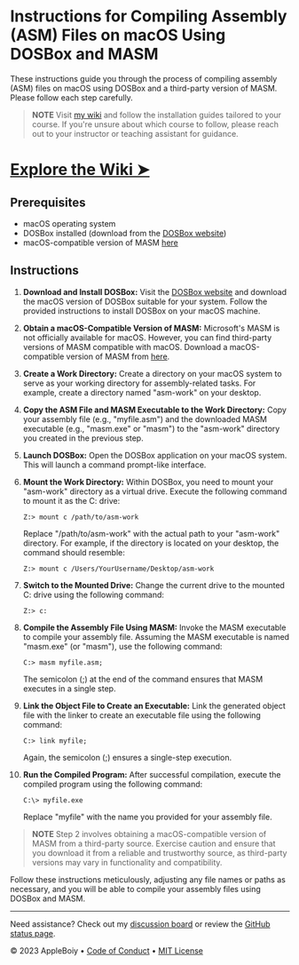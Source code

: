 # Instructions for Compiling Assembly (ASM) Files on macOS Using DOSBox and MASM

These instructions guide you through the process of compiling assembly (ASM) files on macOS using DOSBox and a
third-party version of MASM. Please follow each step carefully.

> **NOTE**
> Visit [my wiki](https://github.com/AppleBoiy/cs-wiki101/wiki) and follow the installation guides tailored to your course. If you're unsure about which course to follow, please reach out to your instructor or teaching assistant for guidance.

# [Explore the Wiki &#10148;](https://github.com/AppleBoiy/cs-wiki101/wiki)

## Prerequisites

- macOS operating system
- DOSBox installed (download from the [DOSBox website](https://www.dosbox.com/download.php))
- macOS-compatible version of MASM [here](https://www2.cs.science.cmu.ac.th/staff/chumphol/204231/MASM.rar)

## Instructions

1. **Download and Install DOSBox:** Visit the [DOSBox website](https://www.dosbox.com/download.php) and download the
   macOS version of DOSBox suitable for your system. Follow the provided instructions to install DOSBox on your macOS
   machine.

2. **Obtain a macOS-Compatible Version of MASM:** Microsoft's MASM is not officially available for macOS. However, you
   can find third-party versions of MASM compatible with macOS. Download a macOS-compatible version of MASM
   from [here](https://www2.cs.science.cmu.ac.th/staff/chumphol/204231/MASM.rar).

3. **Create a Work Directory:** Create a directory on your macOS system to serve as your working directory for
   assembly-related tasks. For example, create a directory named "asm-work" on your desktop.

4. **Copy the ASM File and MASM Executable to the Work Directory:** Copy your assembly file (e.g., "myfile.asm") and the
   downloaded MASM executable (e.g., "masm.exe" or "masm") to the "asm-work" directory you created in the previous step.

5. **Launch DOSBox:** Open the DOSBox application on your macOS system. This will launch a command prompt-like
   interface.

6. **Mount the Work Directory:** Within DOSBox, you need to mount your "asm-work" directory as a virtual drive. Execute
   the following command to mount it as the C: drive:

    ```DOS
   Z:> mount c /path/to/asm-work
   ```

   Replace "/path/to/asm-work" with the actual path to your "asm-work" directory. For example, if the directory is
   located on your desktop, the command should resemble:

    ```DOS
   Z:> mount c /Users/YourUsername/Desktop/asm-work
    ```

7. **Switch to the Mounted Drive:** Change the current drive to the mounted C: drive using the following command:

    ```DOS
   Z:> c:
    ```

8. **Compile the Assembly File Using MASM:** Invoke the MASM executable to compile your assembly file. Assuming the MASM
   executable is named "masm.exe" (or "masm"), use the following command:

    ```DOS
    C:> masm myfile.asm;
    ```

   The semicolon (;) at the end of the command ensures that MASM executes in a single step.

9. **Link the Object File to Create an Executable:** Link the generated object file with the linker to create an
   executable file using the following command:

   ```DOS
   C:> link myfile; 
   ```

   Again, the semicolon (;) ensures a single-step execution.

10. **Run the Compiled Program:** After successful compilation, execute the compiled program using the following
    command:

    ```DOS
    C:\> myfile.exe
    ```

    Replace "myfile" with the name you provided for your assembly file.

> **NOTE**
> Step 2 involves obtaining a macOS-compatible version of MASM from a third-party source. Exercise caution and
> ensure that you download it from a reliable and trustworthy source, as third-party versions may vary in functionality
> and compatibility.

Follow these instructions meticulously, adjusting any file names or paths as necessary, and you will be able to compile
your assembly files using DOSBox and MASM.

---

Need assistance? Check out my [discussion board](https://github.com/AppleBoiy/cs-wiki101/discussions) or review the [GitHub status page](https://www.githubstatus.com).

&copy; 2023 AppleBoiy &bull; [Code of Conduct](https://www.contributor-covenant.org/version/2/1/code_of_conduct/code_of_conduct.md) &bull; [MIT License](LICENSE)

